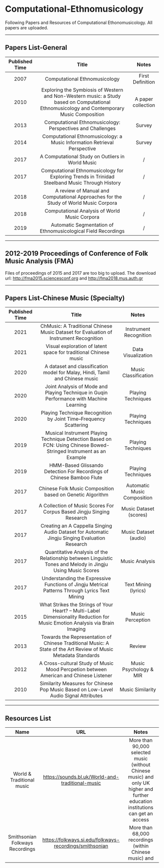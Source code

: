 # Computational-Ethnomusicology
Following Papers and Resources of Computational Ethonomusicology. All papers are uploaded.

------
Papers List-General
------

 Published Time | Title | Notes 
 :-----: | :-----: | :-----:
 2007 | Computational Ethnomusicology | First Definition 
 2010 | Exploring the Symbiosis of Western and Non-Western music: a Study based on Computational Ethnomusicology and Contemporary Music Composition | A paper collection
 2013 | Computational Ethnomusicology: Perspectives and Challenges | Survey
 2014 | Computational Ethnomusicology: a Music Information Retrieval Perspective | Survey
 2017 | A Computational Study on Outliers in World Music | /
 2017 | Computational Ethnomusicology for Exploring Trends in Trinidad Steelband Music Through History | /
 2018 | A review of Manual and Computational Approaches for the Study of World Music Corpora | /
 2018 | Computational Analysis of World Music Corpora | /
 2019 | Automatic Segmentation of Ethnomusicological Field Recordings | /



-----
2012-2019 Proceedings of Conference of Folk Music Analysis (FMA) 
-----
Files of proceedings of 2015 and 2017 are too big to upload. 
The download url: http://fma2015.sciencesconf.org and http://fma2018.mus.auth.gr


-----
Papers List-Chinese Music (Specialty)
-----

 Published Time | Title | Notes 
 :-----: | :-----: | :-----:
 2021 | ChMusic: A Traditional Chinese Music Dataset for Evaluation of Instrument Recognition | Instrument Recognition
 2021 | Visual exploration of latent space for traditional Chinese music | Data Visualization
 2020 | A dataset and classification model for Malay, Hindi, Tamil and Chinese music | Music Classification
 2020 | Joint Analysis of Mode and Playing Technique in Guqin Performance with Machine Learning | Playing Techniques
 2020 | Playing Technique Recognition by Joint Time–Frequency Scattering | Playing Techniques
 2019 | Musical Instrument Playing Technique Detection Based on FCN: Using Chinese Bowed-Stringed Instrument as an Example | Playing Techniques
 2019 | HMM-Based Glissando Detection For Recordings of Chinese Bamboo Flute | Playing Techniques
 2017 | Chinese Folk Music Composition based on Genetic Algorithm | Automatic Music Composition
 2017 | A Collection of Music Scores For Corpus Based Jingju Singing Research | Music Dataset (scores) 
 2017 | Creating an A Cappella Singing Audio Dataset for Automatic Jingju Singing Evaluation Research | Music Dataset (audio) 
 2017 | Quantitative Analysis of the Relationship between Linguistic Tones and Melody in Jingju Using Music Scores | Music Analysis
 2017 | Understanding the Expressive Functions of Jingju Metrical Patterns Through Lyrics Text Mining | Text Mining (lyrics) 
 2015 | What Strikes the Strings of Your Heart? – Multi-Label Dimensionality Reduction for Music Emotion Analysis via Brain Imaging | Music Perception
 2013 | Towards the Representation of Chinese Traditional Music: A State of the Art Review of Music Metadata Standards | Review
 2012 | A Cross-cultural Study of Music Mood Percpetion between American and Chinese Listener | Music Psychology & MIR
 2010 | Similarity Measures for Chinese Pop Music Based on Low-Level Audio Signal Attributes | Music Similarity
 
-----
Resources List
-----

 Name | URL | Notes 
 :-----: | :-----: | :-----:
 World & Traditional music | https://sounds.bl.uk/World-and-traditional-music | More than 90,000 selected music (without Chinese music) and only UK higher and further education institutions can get an access
 Smithsonian Folkways Recordings | https://folkways.si.edu/folkways-recordings/smithsonian | More than 68,000 recordings (within Chinese music) and 
